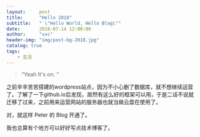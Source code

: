 ```yaml
---
layout:     post
title:      "Hello 2018"
subtitle:   " \"Hello World, Hello Blog\""
date:       2018-07-14 12:00:00
author:     "xxc"
header-img: "img/post-bg-2018.jpg"
catalog: true
tags:
    - 生活
---
```


> “Yeah It's on. ”

之前辛辛苦苦搭建的wordpress站点，因为不小心删了数据库，就不想继续运营了。了解了一下github.io后发现，居然有这么好的框架可以用，于是二话不说就迁移了过来，之前用来运营网站的服务器也就当做云盘在使用了。

对，就这样 Peter 的 Blog 开通了。

我也总算有个地方可以好好写点技术博客了。
